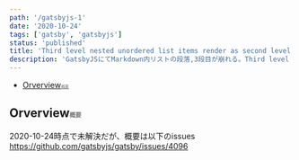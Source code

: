 ```yaml
---
path: '/gatsbyjs-1'
date: '2020-10-24'
tags: ['gatsby', 'gatsbyjs']
status: 'published'
title: 'Third level nested unordered list items render as second level'
description: 'GatsbyJSにてMarkdown内リストの段落,3段目が崩れる。Third level nested unordered list items render as second level.'
---
```


<!-- TOC -->

- [Orverview<span style="font-size:.5em; opacity:.6;">概要</span>](#orverview概要)

<!-- /TOC -->

## Orverview<span style="font-size:.5em; opacity:.6;">概要</span>

2020-10-24時点で未解決だが、概要は以下のissues
<https://github.com/gatsbyjs/gatsby/issues/4096>
